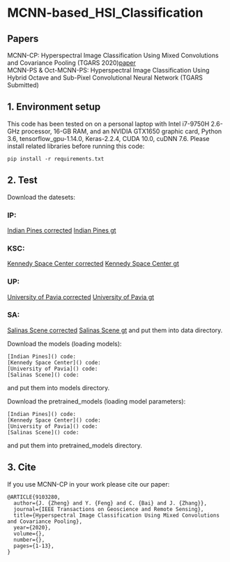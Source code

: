 # MCNN-based_HSI_Classification
## Papers
MCNN-CP: Hyperspectral Image Classification Using Mixed Convolutions and Covariance Pooling (TGARS 2020)[paper](https://ieeexplore.ieee.org/document/9103280/)  
MCNN-PS & Oct-MCNN-PS: Hyperspectral Image Classification Using Hybrid Octave and Sub-Pixel Convolutional Neural Network (TGARS Submitted)

## 1. Environment setup
This code has been tested on on a personal laptop with Intel i7-9750H 2.6-GHz processor, 16-GB RAM, and an NVIDIA GTX1650 graphic card, Python 3.6, tensorflow_gpu-1.14.0, Keras-2.2.4, CUDA 10.0, cuDNN 7.6. Please install related libraries before running this code:

    pip install -r requirements.txt

## 2. Test
Download the datesets:
### IP:
[Indian Pines corrected](http://www.ehu.eus/ccwintco/uploads/6/67/Indian_pines_corrected.mat)
[Indian Pines gt](http://www.ehu.eus/ccwintco/uploads/c/c4/Indian_pines_gt.mat)
### KSC:
[Kennedy Space Center corrected](http://www.ehu.eus/ccwintco/uploads/2/26/KSC.mat)
[Kennedy Space Center gt](http://www.ehu.eus/ccwintco/uploads/a/a6/KSC_gt.mat)
### UP:
[University of Pavia corrected](http://www.ehu.eus/ccwintco/uploads/e/ee/PaviaU.mat)
[University of Pavia gt](http://www.ehu.eus/ccwintco/uploads/5/50/PaviaU_gt.mat)
### SA:
[Salinas Scene corrected](http://www.ehu.eus/ccwintco/uploads/a/a3/Salinas_corrected.mat)
[Salinas Scene gt](http://www.ehu.eus/ccwintco/uploads/f/fa/Salinas_gt.mat)
and put them into data directory.

Download the models (loading models):

    [Indian Pines]() code:
    [Kennedy Space Center]() code:
    [University of Pavia]() code:
    [Salinas Scene]() code:
and put them into models directory.

Download the pretrained_models (loading model parameters):

    [Indian Pines]() code:
    [Kennedy Space Center]() code:
    [University of Pavia]() code:
    [Salinas Scene]() code:
and put them into pretrained_models directory.


## 3. Cite
If you use MCNN-CP in your work please cite our paper:

    @ARTICLE{9103280,
      author={J. {Zheng} and Y. {Feng} and C. {Bai} and J. {Zhang}},
      journal={IEEE Transactions on Geoscience and Remote Sensing}, 
      title={Hyperspectral Image Classification Using Mixed Convolutions and Covariance Pooling}, 
      year={2020},
      volume={},
      number={},
      pages={1-13},
    }
